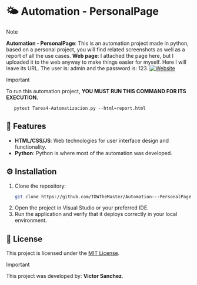 # 🌤 Automation - PersonalPage
> [!NOTE]
**Automation - PersonalPage**: This is an automation project made in python, based on a personal project, you will find related screenshots as well as a report of all the use cases.
**Web page**: I attached the page here, but I uploaded it to the web anyway to make things easier for myself. Here I will leave its URL. The user is: admin and the password is: 123.
<a href="https://webautomatizacion.netlify.app/login.html">
  <img src="https://img.shields.io/badge/Website-0073e6?style=flat&logo=web&logoColor=white" alt="Website">
</a>


> [!IMPORTANT]
> To run this automation project, **YOU MUST RUN THIS COMMAND FOR ITS EXECUTION.**
```text
   pytest Tarea4-Automatizacion.py --html=report.html
   ```

## 🔐 Features
  - **HTML/CSS/JS**: Web technologies for user interface design and functionality.
  - **Python**: Python is where most of the automation was developed.

## ⚙ Installation
1. Clone the repository:
    ```bash
    git clone https://github.com/TDWTheMaster/Automation---PersonalPage
    ```
2. Open the project in Visual Studio or your preferred IDE.
3. Run the application and verify that it deploys correctly in your local environment.


## 📔 License
This project is licensed under the [MIT License](./LICENSE).

> [!IMPORTANT]
This project was developed by: **Victor Sanchez**.
